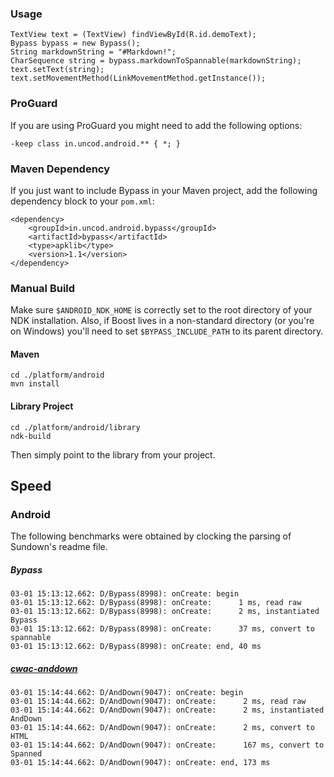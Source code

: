 ### Usage

	TextView text = (TextView) findViewById(R.id.demoText);
	Bypass bypass = new Bypass();
	String markdownString = "#Markdown!";
	CharSequence string = bypass.markdownToSpannable(markdownString);
	text.setText(string);
	text.setMovementMethod(LinkMovementMethod.getInstance());

### ProGuard

If you are using ProGuard you might need to add the following options:
```
-keep class in.uncod.android.** { *; }
```

### Maven Dependency
If you just want to include Bypass in your Maven project, add the following
dependency block to your `pom.xml`:

    <dependency>
        <groupId>in.uncod.android.bypass</groupId>
        <artifactId>bypass</artifactId>
        <type>apklib</type>
        <version>1.1</version>
    </dependency>

### Manual Build
Make sure `$ANDROID_NDK_HOME` is correctly set to the root directory of your
NDK installation. Also, if Boost lives in a non-standard directory (or you're
on Windows) you'll need to set `$BYPASS_INCLUDE_PATH` to its parent directory.

#### Maven
    cd ./platform/android
    mvn install

#### Library Project
    cd ./platform/android/library
    ndk-build

Then simply point to the library from your project.

## Speed

### Android
The following benchmarks were obtained by clocking the parsing of Sundown's readme file.

##### Bypass
    03-01 15:13:12.662: D/Bypass(8998): onCreate: begin
    03-01 15:13:12.662: D/Bypass(8998): onCreate:      1 ms, read raw
    03-01 15:13:12.662: D/Bypass(8998): onCreate:      2 ms, instantiated Bypass
    03-01 15:13:12.662: D/Bypass(8998): onCreate:      37 ms, convert to spannable
    03-01 15:13:12.662: D/Bypass(8998): onCreate: end, 40 ms

##### [cwac-anddown](https://github.com/commonsguy/cwac-anddown)
    03-01 15:14:44.662: D/AndDown(9047): onCreate: begin
    03-01 15:14:44.662: D/AndDown(9047): onCreate:      2 ms, read raw
    03-01 15:14:44.662: D/AndDown(9047): onCreate:      2 ms, instantiated AndDown
    03-01 15:14:44.662: D/AndDown(9047): onCreate:      2 ms, convert to HTML
    03-01 15:14:44.662: D/AndDown(9047): onCreate:      167 ms, convert to Spanned
    03-01 15:14:44.662: D/AndDown(9047): onCreate: end, 173 ms
